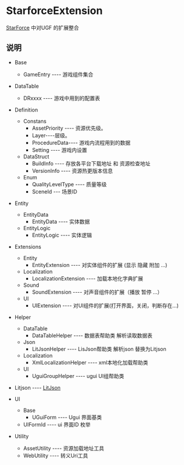 # StarforceExtension

[StarForce](https://github.com/EllanJiang/StarForce) 中对UGF 的扩展整合

## 说明

- Base 

  - GameEntry ---- 游戏组件集合

- DataTable

  - DRxxxx ---- 游戏中用到的配置表

- Definition

  - Constans 
    - AssetPriority ---- 资源优先级。
    - Layer----层级。
    - ProcedureData---- 游戏内流程用到的数据
    - Setting ---- 游戏内设置
  - DataStruct
    - BuildInfo ---- 存放各平台下载地址 和 资源检查地址
    - VersionInfo ---- 资源热更版本信息
  - Enum
    - QualityLevelType ---- 质量等级
    - SceneId --- 场景ID

- Entity

  - EntityData
    - EntityData ---- 实体数据
  - EntityLogic
    - EntityLogic ---- 实体逻辑

- Extensions

  - Entity
    - EntityExtension ---- 对实体组件的扩展 (显示 隐藏 附加 ...)
  - Localization
    - LocalizationExtension ----  加载本地化字典扩展
  - Sound
    - SoundExtension ---- 对声音组件的扩展（播放 暂停 ...）
  - UI
    - UIExtension ---- 对UI组件的扩展(打开界面，关闭，判断存在...)

- Helper

  - DataTable
    - DataTableHelper ---- 数据表帮助类 解析读取数据表
  - Json
    - LitJsonHelper ---- LisJson帮助类 解析json 替换为Litjson
  - Localization
    - XmlLocalizationHelper ---- xml本地化加载帮助类
  - UI
    - UguiGroupHelper ---- ugui UI组帮助类

- Litjson ----  [LitJson](https://github.com/LitJSON/litjson)

- UI

  - Base
    - UGuiForm ---- Ugui 界面基类
  - UIFormId ---- ui 界面ID 枚举

- Utility

  - AssetUtility ---- 资源加载地址工具
  - WebUtility ---- 转义Uri工具

  

